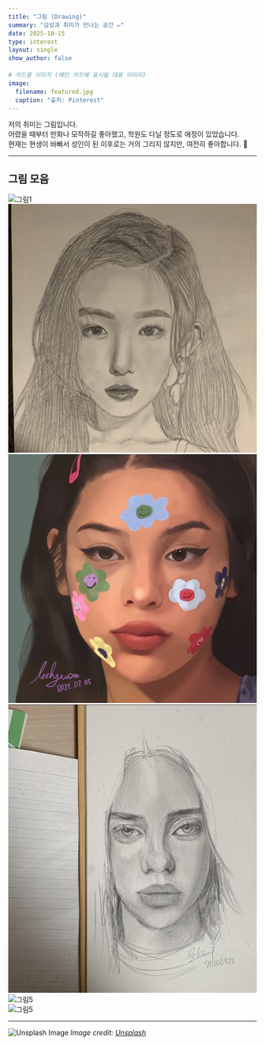 ```yaml
---
title: "그림 (Drawing)"
summary: "감성과 취미가 만나는 공간 ✏️"
date: 2025-10-15
type: interest
layout: single
show_author: false

# 카드용 이미지 (메인 카드에 표시될 대표 이미지)
image:
  filename: featured.jpg
  caption: "출처: Pinterest"
---
```


저의 취미는 그림입니다.  
어렸을 때부터 만화나 모작하길 좋아했고, 학원도 다닐 정도로 애정이 있었습니다.  
현재는 현생이 바빠서 성인이 된 이후로는 거의 그리지 않지만, 여전히 좋아합니다. 🎨

---

## **그림 모음**

<div class="grid grid-cols-2 md:grid-cols-3 gap-4 mt-6">

  <div>
    <img src="drawing1.jpg" alt="그림1" class="rounded-xl shadow-md hover:scale-105 transition-transform duration-300">
  </div>

  <div>
    <img src="drawing2.jpg" alt="그림2" class="rounded-xl shadow-md hover:scale-105 transition-transform duration-300">
  </div>

  <div>
    <img src="drawing3.jpg" alt="그림3" class="rounded-xl shadow-md hover:scale-105 transition-transform duration-300">
  </div>

  <div>
    <img src="drawing4.jpg" alt="그림4" class="rounded-xl shadow-md hover:scale-105 transition-transform duration-300">
  </div>

  <div>
    <img src="drawing5.jpg" alt="그림5" class="rounded-xl shadow-md hover:scale-105 transition-transform duration-300">
  </div>

  <div>
    <img src="drawing6.jpg" alt="그림5" class="rounded-xl shadow-md hover:scale-105 transition-transform duration-300">
  </div>

</div>

---

![Unsplash Image](https://media.istockphoto.com/id/2171042008/ko/%EC%82%AC%EC%A7%84/%EC%95%8C%EC%95%84%EB%B3%BC-%EC%88%98-%EC%97%86%EB%8A%94-%EC%86%8C%EB%85%80%EB%8A%94-%EA%B0%80%EC%A1%B1%EC%9D%84-%EA%B7%B8%EB%A6%BD%EB%8B%88%EB%8B%A4.webp?a=1&b=1&s=612x612&w=0&k=20&c=qRIuKV436_kV_jkuYzA7ip8fQu44CR4qHfIR-KC565A=)
_Image credit: [Unsplash](https://unsplash.com)_


